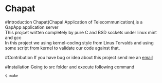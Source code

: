 Chapat
======
#Introduction
Chapat(Chapal Application of Telecommunication),is a GapApp application server  
This projcet written completely by pure C and BSD sockets under linux mint and gcc  
In this project we using kernel-coding style from Linus Torvalds and using some script from kernel to validate our code against that.

#Contribution
If you have bug or idea about this project send me an [email](mailto:parham.alvani@gmail.com)

#Installation
Going to src folder and execute following command

	$ make

